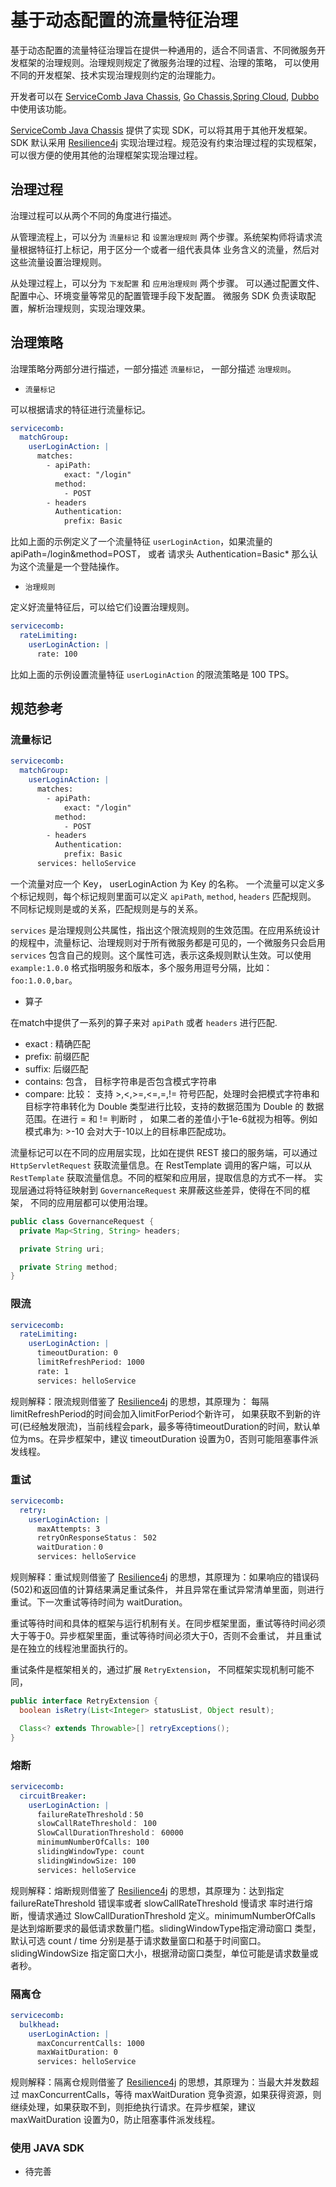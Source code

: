 # 基于动态配置的流量特征治理

基于动态配置的流量特征治理旨在提供一种通用的，适合不同语言、不同微服务开发框架的治理规则。治理规则规定了微服务治理的过程、治理的策略，
可以使用不同的开发框架、技术实现治理规则约定的治理能力。

开发者可以在 [ServiceComb Java Chassis][java-chassis], [Go Chassis][go-chassis],[Spring Cloud][spring-cloud],
[Dubbo][dubbo] 中使用该功能。

[ServiceComb Java Chassis][java-chassis] 提供了实现 SDK，可以将其用于其他开发框架。SDK 默认采用 [Resilience4j][resilience4j]
实现治理过程。规范没有约束治理过程的实现框架，可以很方便的使用其他的治理框架实现治理过程。 

## 治理过程

治理过程可以从两个不同的角度进行描述。

从管理流程上，可以分为 `流量标记` 和 `设置治理规则` 两个步骤。系统架构师将请求流量根据特征打上标记，用于区分一个或者一组代表具体
业务含义的流量，然后对这些流量设置治理规则。

从处理过程上，可以分为 `下发配置` 和 `应用治理规则` 两个步骤。 可以通过配置文件、配置中心、环境变量等常见的配置管理手段下发配置。
微服务 SDK 负责读取配置，解析治理规则，实现治理效果。

## 治理策略

治理策略分两部分进行描述，一部分描述 `流量标记`， 一部分描述 `治理规则`。 

* `流量标记`

可以根据请求的特征进行流量标记。

```yaml
servicecomb:
  matchGroup:
    userLoginAction: |
      matches:
        - apiPath:
            exact: "/login"
          method:
            - POST
        - headers
          Authentication: 
            prefix: Basic
```

比如上面的示例定义了一个流量特征 `userLoginAction`，如果流量的 apiPath=/login&method=POST， 或者 请求头 Authentication=Basic*
那么认为这个流量是一个登陆操作。

* `治理规则`

定义好流量特征后，可以给它们设置治理规则。

```yaml
servicecomb:
  rateLimiting:
    userLoginAction: |
      rate: 100
```

比如上面的示例设置流量特征 `userLoginAction` 的限流策略是 100 TPS。 

## 规范参考

### 流量标记

```yaml
servicecomb:
  matchGroup:
    userLoginAction: |
      matches:
        - apiPath:
            exact: "/login"
          method:
            - POST
        - headers
          Authentication: 
            prefix: Basic
      services: helloService
```

一个流量对应一个 Key， userLoginAction 为 Key 的名称。 一个流量可以定义多个标记规则，每个标记规则里面可以定义 `apiPath`,
`method`, `headers` 匹配规则。 不同标记规则是或的关系，匹配规则是与的关系。

`services` 是治理规则公共属性，指出这个限流规则的生效范围。在应用系统设计的规程中，流量标记、治理规则对于所有微服务都是可见的，一个微服务只会启用
`services` 包含自己的规则。这个属性可选，表示这条规则默认生效。可以使用 `example:1.0.0` 格式指明服务和版本，多个服务用逗号分隔，比如：
`foo:1.0.0,bar`。

* 算子

在match中提供了一系列的算子来对 `apiPath` 或者 `headers` 进行匹配. 

  * exact : 精确匹配
  * prefix: 前缀匹配
  * suffix: 后缀匹配
  * contains: 包含， 目标字符串是否包含模式字符串
  * compare: 比较： 支持 >,<,>=,<=,=,!= 符号匹配，处理时会把模式字符串和目标字符串转化为 Double 类型进行比较，支持的数据范围为 Double 的
     数据范围。在进行 = 和 != 判断时 ， 如果二者的差值小于1e-6就视为相等。例如模式串为: >-10 会对大于-10以上的目标串匹配成功。

流量标记可以在不同的应用层实现，比如在提供 REST 接口的服务端，可以通过 `HttpServletRequest` 获取流量信息。在 RestTemplate 调用的客户端，可以从
`RestTemplate` 获取流量信息。不同的框架和应用层，提取信息的方式不一样。 实现层通过将特征映射到 `GovernanceRequest` 来屏蔽这些差异，使得在不同的框架，
不同的应用层都可以使用治理。

```java
public class GovernanceRequest {
  private Map<String, String> headers;

  private String uri;

  private String method;
}
```

### 限流

```yaml
servicecomb:
  rateLimiting:
    userLoginAction: |
      timeoutDuration: 0
      limitRefreshPeriod: 1000
      rate: 1
      services: helloService
```

规则解释：限流规则借鉴了 [Resilience4j][resilience4j] 的思想，其原理为： 每隔limitRefreshPeriod的时间会加入limitForPeriod个新许可，
如果获取不到新的许可(已经触发限流)，当前线程会park，最多等待timeoutDuration的时间，默认单位为ms。在异步框架中，建议 timeoutDuration
设置为0，否则可能阻塞事件派发线程。

### 重试

```yaml
servicecomb:
  retry:
    userLoginAction: |
      maxAttempts: 3
      retryOnResponseStatus： 502
      waitDuration：0
      services: helloService
```

规则解释：重试规则借鉴了 [Resilience4j][resilience4j] 的思想，其原理为：如果响应的错误码(502)和返回值的计算结果满足重试条件，
并且异常在重试异常清单里面，则进行重试。下一次重试等待时间为 waitDuration。 

重试等待时间和具体的框架与运行机制有关。在同步框架里面，重试等待时间必须大于等于0。异步框架里面，重试等待时间必须大于0，否则不会重试，
并且重试是在独立的线程池里面执行的。

重试条件是框架相关的，通过扩展 `RetryExtension`， 不同框架实现机制可能不同，
```java
public interface RetryExtension {
  boolean isRetry(List<Integer> statusList, Object result);

  Class<? extends Throwable>[] retryExceptions();
}
```

### 熔断

```yaml
servicecomb:
  circuitBreaker:
    userLoginAction: |
      failureRateThreshold：50
      slowCallRateThreshold： 100
      SlowCallDurationThreshold： 60000
      minimumNumberOfCalls: 100
      slidingWindowType: count
      slidingWindowSize: 100
      services: helloService
```

规则解释：熔断规则借鉴了 [Resilience4j][resilience4j] 的思想，其原理为：达到指定 failureRateThreshold 错误率或者 slowCallRateThreshold 慢请求
率时进行熔断，慢请求通过 SlowCallDurationThreshold 定义。minimumNumberOfCalls 是达到熔断要求的最低请求数量门槛。slidingWindowType指定滑动窗口
类型，默认可选 count / time 分别是基于请求数量窗口和基于时间窗口。slidingWindowSize 指定窗口大小，根据滑动窗口类型，单位可能是请求数量或者秒。

### 隔离仓

```yaml
servicecomb:
  bulkhead:
    userLoginAction: |
      maxConcurrentCalls: 1000
      maxWaitDuration: 0
      services: helloService
```

规则解释：隔离仓规则借鉴了 [Resilience4j][resilience4j] 的思想，其原理为：当最大并发数超过 maxConcurrentCalls，等待 maxWaitDuration
竞争资源，如果获得资源，则继续处理，如果获取不到，则拒绝执行请求。在异步框架，建议 maxWaitDuration 设置为0，防止阻塞事件派发线程。

### 使用 JAVA SDK

* 待完善

[java-chassis]: https://github.com/apache/servicecomb-java-chassis
[go-chassis]: https://github.com/go-chassis/go-chassis
[spring-cloud]: https://github.com/huaweicloud/spring-cloud-huawei
[dubbo]: https://github.com/huaweicloud/dubbo-servicecomb
[resilience4j]: https://github.com/resilience4j